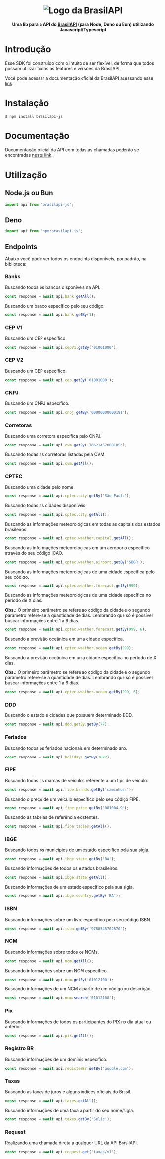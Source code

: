 <h1 align="center"><img src="https://raw.githubusercontent.com/BrasilAPI/BrasilAPI/master/public/brasilapi-logo-small.png" alt="Logo da BrasilAPI"></h1>

<div align="center">
  <p>
    <strong>Uma lib para a API do <a href="https://github.com/BrasilAPI/BrasilAPI">BrasilAPI</a> (para Node, Deno ou Bun) utilizando Javascript/Typescript </strong>
  </p>
</div>

# Introdução

Esse SDK foi construído com o intuito de ser flexível, de forma que todos possam utilizar todas as features 
e versões da BrasilAPI.

Você pode acessar a documentação oficial da BrasilAPI acessando esse [link](https://brasilapi.com.br/docs).

# Instalação

```shell
$ npm install brasilapi-js
```

# Documentação

Documentação oficial da API com todas as chamadas poderão se encontradas [neste link](https://brasilapi.com.br/docs).


# Utilização 

## Node.js ou Bun

```js
import api from "brasilapi-js";
```

## Deno 

```js
import api from "npm:brasilapi-js";
```

## Endpoints

Abaixo você pode ver todos os endpoints disponíveis, por padrão, na biblioteca:

### Banks

Buscando todos os bancos disponíveis na API.
```js
const response = await api.bank.getAll();
```

Buscando um banco específico pelo seu código.
```js
const response = await api.bank.getBy(1);
```

### CEP V1

Buscando um CEP específico.

```js
const response = await api.cepV1.getBy('01001000');
```

### CEP V2

Buscando um CEP específico.

```js
const response = await api.cep.getBy('01001000');
```

### CNPJ

Buscando um CNPJ específico.

```js
const response = await api.cnpj.getBy('00000000000191');
```

### Corretoras

Buscando uma corretora específica pelo CNPJ.

```js
const response = await api.cvm.getBy('76621457000185');
```

Buscando todas as corretoras listadas pela CVM.

```js
const response = await api.cvm.getAll();
```

### CPTEC

Buscando uma cidade pelo nome.

```js
const response = await api.cptec.city.getBy('São Paulo');
```

Buscando todas as cidades disponíveis.

```js
const response = await api.cptec.city.getAll();
```

Buscando as informações meteorológicas em todas as capitais dos estados brasileiros.

```js
const response = await api.cptec.weather.capital.getAll();
```

Buscando as informações meteorológicas em um aeroporto específico através do seu código ICAO.

```js
const response = await api.cptec.weather.airport.getBy('SBGR');
```

Buscando as informações meteorológicas de uma cidade específica pelo seu código.

```js
const response = await api.cptec.weather.forecast.getBy(999);
```

Buscando as informações meteorológicas de uma cidade específica no período de X dias.

**Obs.:** O primeiro parâmetro se refere ao código da cidade e o segundo parâmetro refere-se a quantidade de dias.
Lembrando que só é possível buscar informações entre 1 a 6 dias.

```js
const response = await api.cptec.weather.forecast.getBy(999, 6);
```

Buscando a previsão oceânica em uma cidade específica.

```js
const response = await api.cptec.weather.ocean.getBy(999);
```

Buscando a previsão oceânica em uma cidade específica no período de X dias.

**Obs.:** O primeiro parâmetro se refere ao código da cidade e o segundo parâmetro refere-se a quantidade de dias.
Lembrando que só é possível buscar informações entre 1 a 6 dias.

```js
const response = await api.cptec.weather.ocean.getBy(999, 6);
```

### DDD

Buscando o estado e cidades que possuem determinado DDD.

```js
const response = await api.ddd.getBy.getBy(77);
```

### Feriados

Buscando todos os feriados nacionais em determinado ano.

```js
const response = await api.holidays.getBy(2022);
```

### FIPE

Buscando todas as marcas de veículos referente a um tipo de veículo.

```js
const response = await api.fipe.brands.getBy('caminhoes');
```

Buscando o preço de um veículo específico pelo seu código FIPE.

```js
const response = await api.fipe.price.getBy('001004-9');
```

Buscando as tabelas de referência existentes.

```js
const response = await api.fipe.tables.getAll();
```

### IBGE

Buscando todos os municípios de um estado específico pela sua sigla.

```js
const response = await api.ibge.state.getBy('BA');
```

Buscando informações de todos os estados brasileiros.

```js
const response = await api.ibge.state.getAll();
```

Buscando informações de um estado específico pela sua sigla.

```js
const response = await api.ibge.country.getBy('BA');
```

### ISBN

Buscando informações sobre um livro específico pelo seu código ISBN.

```js
const response = await api.isbn.getBy('9788545702870');
```

### NCM

Buscando informações sobre todos os NCMs.

```js
const response = await api.ncm.getAll();
```

Buscando informações sobre um NCM específico.

```js
const response = await api.ncm.getBy('01012100');
```

Buscando informações de um NCM a partir de um código ou descrição.

```js
const response = await api.ncm.search('01012100');
```

### Pix

Buscando informações de todos os participantes do PIX no dia atual ou anterior.

```js
const response = await api.pix.getAll();
```

### Registro BR

Buscando informações de um domínio específico.

```js
const response = await api.registerBr.getBy('google.com');
```

### Taxas

Buscando as taxas de juros e alguns índices oficiais do Brasil.

```js
const response = await api.taxes.getAll();
```

Buscando informações de uma taxa a partir do seu nome/sigla.

```js
const response = await api.taxes.getBy('Selic');
```

### Request

Realizando uma chamada direta a qualquer URL da API BrasilAPI.

```js
const response = await api.request.get('taxas/v1');
```
